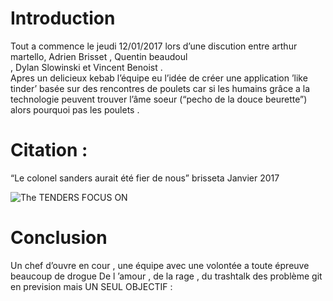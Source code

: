 <h1 id="introduction">Introduction</h1>
<p>Tout a commence le jeudi 12/01/2017 lors d’une discution entre arthur martello, Adrien Brisset , Quentin beaudoul<br/>, Dylan Slowinski et Vincent Benoist .<br/>
Apres un delicieux kebab l’équipe eu l’idée de créer une application ’like tinder’ basée sur des rencontres de poulets car si les humains grâce a la technologie peuvent trouver l’âme soeur (“pecho de la douce beurette”) alors pourquoi pas les poulets .</p>
<h1 id="citation">Citation : </h1><p>“Le colonel sanders aurait été fier de nous” brisseta Janvier 2017</p><p><img src="http://stock.wikimini.org/w/images/b/b2/Poule-134.jpg" title="UN POULET" alt="The TENDERS FOCUS ON" />
</p>
<h1 id="conclusion">Conclusion</h1>
<p>Un chef d’ouvre en cour , une équipe avec une volontée a toute épreuve beaucoup de drogue De l ’amour , de la rage , du trashtalk des problème git en prevision mais UN SEUL OBJECTIF :</p>
                    

